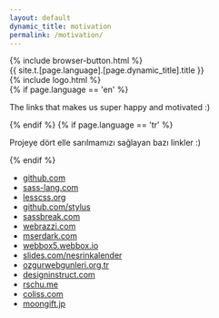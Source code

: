 ```yaml
---
layout: default
dynamic_title: motivation
permalink: /motivation/
---
```


<div class="dn-browser">
  <div class="dn-browser-header">
    {% include browser-button.html %}
    <div class="dn-style--title">{{ site.t.[page.language].[page.dynamic_title].title }}</div>
    {% include logo.html %}
  </div>
  <div class="dn-browser-body">
    <div class="dn-browser-body__item">
      <div class="dn-content">
        {% if page.language == 'en' %}
          <p>The links that makes us super happy and motivated :)</p>
        {% endif %}
        {% if page.language == 'tr' %}
          <p>Projeye dört elle sarılmamızı sağlayan bazı linkler :)</p>
        {% endif %}
        <div class="dn-space-16"></div>
        <ul>
          <li><a href="https://github.com/showcases/design-essentials">github.com</a></li>
          <li><a href="http://sass-lang.com/community">sass-lang.com</a></li>
          <li><a href="http://lesscss.org/usage/#frameworks-using-less-grid-systems">lesscss.org</a></li>
          <li><a href="https://github.com/stylus/stylus/wiki">github.com/stylus</a></li>
          <li><a href="http://sassbreak.com/resources">sassbreak.com</a></li>
          <li><a href="http://webrazzi.com/2015/04/24/flexible-grid-system-turkiye-github">webrazzi.com</a></li>
          <li><a href="http://www.mserdark.com/haftanin-ozeti-4">mserdark.com</a></li>
          <li><a href="http://webbox5.webbox.io/2014/07/25/004">webbox5.webbox.io</a></li>
          <li><a href="http://slides.com/nesrinkalender/htmlmagazin-calistayi">slides.com/nesrinkalender</a></li>
          <li><a href="http://www.ozgurwebgunleri.org.tr/2014/etkinlik-programi-2">ozgurwebgunleri.org.tr</a></li>
          <li><a href="http://designinstruct.com/web-design/flexible-grid-system">designinstruct.com</a></li>
          <li><a href="https://rschu.me/the-history-of-a-nifty-css-flexible-grid-system">rschu.me</a></li>
          <li><a href="http://coliss.com/articles/build-websites/operation/css/css-flexible-grid-system-flexiblegs.html">coliss.com</a></li>
          <li><a href="http://www.moongift.jp/2015/04/flexible-gs-%E3%83%AC%E3%82%B9%E3%83%9D%E3%83%B3%E3%82%B7%E3%83%96%E5%AF%BE%E5%BF%9C%E3%81%AE%E3%82%B0%E3%83%AA%E3%83%83%E3%83%89%E3%83%AC%E3%82%A4%E3%82%A2%E3%82%A6%E3%83%88%E3%83%95%E3%83%AC">moongift.jp</a></li>
        </ul>
      </div>
    </div>
  </div>
</div>

